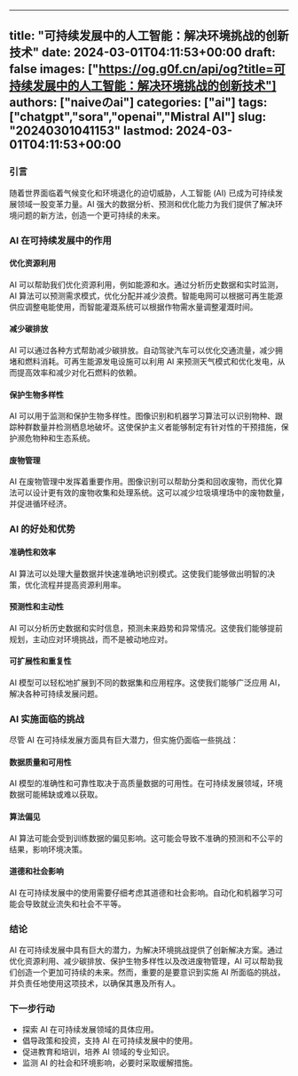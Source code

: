 
---
title: "可持续发展中的人工智能：解决环境挑战的创新技术"
date: 2024-03-01T04:11:53+00:00
draft: false
images: ["https://og.g0f.cn/api/og?title=可持续发展中的人工智能：解决环境挑战的创新技术"]
authors: ["naiveのai"]
categories: ["ai"]
tags: ["chatgpt","sora","openai","Mistral AI"]
slug: "20240301041153"
lastmod: 2024-03-01T04:11:53+00:00
---
### 引言

随着世界面临着气候变化和环境退化的迫切威胁，人工智能 (AI) 已成为可持续发展领域一股变革力量。AI 强大的数据分析、预测和优化能力为我们提供了解决环境问题的新方法，创造一个更可持续的未来。

### AI 在可持续发展中的作用

#### 优化资源利用

AI 可以帮助我们优化资源利用，例如能源和水。通过分析历史数据和实时监测，AI 算法可以预测需求模式，优化分配并减少浪费。智能电网可以根据可再生能源供应调整电能使用，而智能灌溉系统可以根据作物需水量调整灌溉时间。

#### 减少碳排放

AI 可以通过各种方式帮助减少碳排放。自动驾驶汽车可以优化交通流量，减少拥堵和燃料消耗。可再生能源发电设施可以利用 AI 来预测天气模式和优化发电，从而提高效率和减少对化石燃料的依赖。

#### 保护生物多样性

AI 可以用于监测和保护生物多样性。图像识别和机器学习算法可以识别物种、跟踪种群数量并检测栖息地破坏。这使保护主义者能够制定有针对性的干预措施，保护濒危物种和生态系统。

#### 废物管理

AI 在废物管理中发挥着重要作用。图像识别可以帮助分类和回收废物，而优化算法可以设计更有效的废物收集和处理系统。这可以减少垃圾填埋场中的废物数量，并促进循环经济。

### AI 的好处和优势

#### 准确性和效率

AI 算法可以处理大量数据并快速准确地识别模式。这使我们能够做出明智的决策，优化流程并提高资源利用率。

#### 预测性和主动性

AI 可以分析历史数据和实时信息，预测未来趋势和异常情况。这使我们能够提前规划，主动应对环境挑战，而不是被动地应对。

#### 可扩展性和重复性

AI 模型可以轻松地扩展到不同的数据集和应用程序。这使我们能够广泛应用 AI，解决各种可持续发展问题。

### AI 实施面临的挑战

尽管 AI 在可持续发展方面具有巨大潜力，但实施仍面临一些挑战：

#### 数据质量和可用性

AI 模型的准确性和可靠性取决于高质量数据的可用性。在可持续发展领域，环境数据可能稀缺或难以获取。

#### 算法偏见

AI 算法可能会受到训练数据的偏见影响。这可能会导致不准确的预测和不公平的结果，影响环境决策。

#### 道德和社会影响

AI 在可持续发展中的使用需要仔细考虑其道德和社会影响。自动化和机器学习可能会导致就业流失和社会不平等。

### 结论

AI 在可持续发展中具有巨大的潜力，为解决环境挑战提供了创新解决方案。通过优化资源利用、减少碳排放、保护生物多样性以及改进废物管理，AI 可以帮助我们创造一个更加可持续的未来。然而，重要的是要意识到实施 AI 所面临的挑战，并负责任地使用这项技术，以确保其惠及所有人。

### 下一步行动

* 探索 AI 在可持续发展领域的具体应用。
* 倡导政策和投资，支持 AI 在可持续发展中的使用。
* 促进教育和培训，培养 AI 领域的专业知识。
* 监测 AI 的社会和环境影响，必要时采取缓解措施。